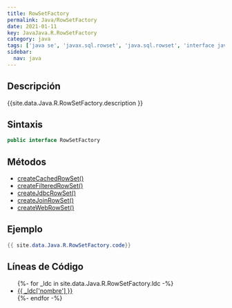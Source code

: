 ```yaml
---
title: RowSetFactory
permalink: Java/RowSetFactory
date: 2021-01-11
key: JavaJava.R.RowSetFactory
category: java
tags: ['java se', 'javax.sql.rowset', 'java.sql.rowset', 'interface java', 'Java 1.7']
sidebar: 
  nav: java
---
```


## Descripción
{{site.data.Java.R.RowSetFactory.description }}

## Sintaxis
~~~java
public interface RowSetFactory
~~~

## Métodos
* [createCachedRowSet()](/Java/RowSetFactory/createCachedRowSet)
* [createFilteredRowSet()](/Java/RowSetFactory/createFilteredRowSet)
* [createJdbcRowSet()](/Java/RowSetFactory/createJdbcRowSet)
* [createJoinRowSet()](/Java/RowSetFactory/createJoinRowSet)
* [createWebRowSet()](/Java/RowSetFactory/createWebRowSet)

## Ejemplo
~~~java
{{ site.data.Java.R.RowSetFactory.code}}
~~~

## Líneas de Código
<ul>
{%- for _ldc in site.data.Java.R.RowSetFactory.ldc -%}
   <li>
       <a href="{{_ldc['url'] }}">{{ _ldc['nombre'] }}</a>
   </li>
{%- endfor -%}
</ul>
